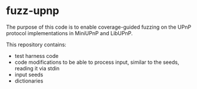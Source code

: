 # fuzz-upnp

The purpose of this code is to enable coverage-guided fuzzing on the UPnP
protocol implementations in MiniUPnP and LibUPnP.

This repository contains:

- test harness code
- code modifications to be able to process input, similar to the seeds,
reading it via stdin
- input seeds
- dictionaries
